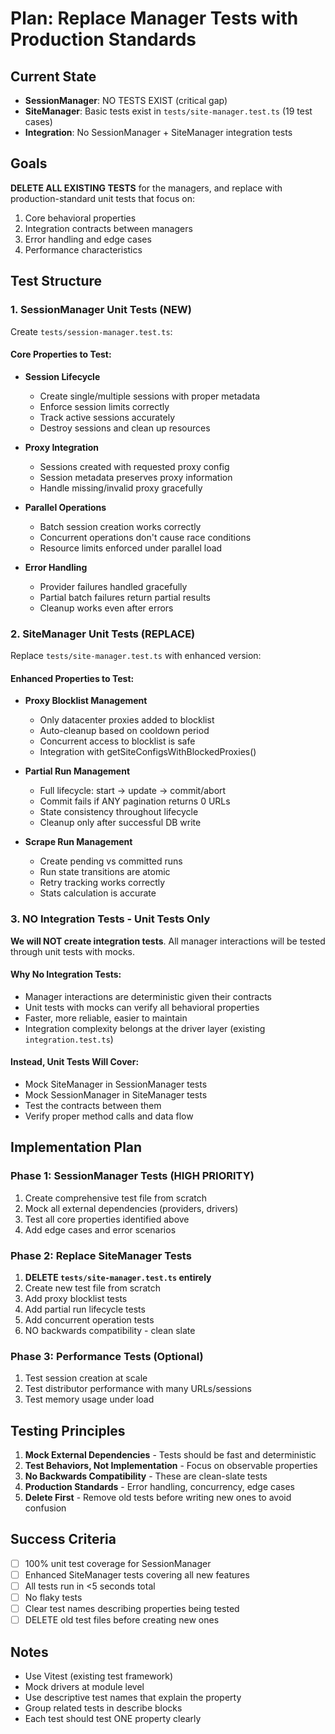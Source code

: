 # Plan: Replace Manager Tests with Production Standards

## Current State
- **SessionManager**: NO TESTS EXIST (critical gap)
- **SiteManager**: Basic tests exist in `tests/site-manager.test.ts` (19 test cases)
- **Integration**: No SessionManager + SiteManager integration tests

## Goals
**DELETE ALL EXISTING TESTS** for the managers, and replace with production-standard unit tests that focus on:
1. Core behavioral properties
2. Integration contracts between managers
3. Error handling and edge cases
4. Performance characteristics

## Test Structure

### 1. SessionManager Unit Tests (NEW)
Create `tests/session-manager.test.ts`:

#### Core Properties to Test:
- **Session Lifecycle**
  - Create single/multiple sessions with proper metadata
  - Enforce session limits correctly
  - Track active sessions accurately
  - Destroy sessions and clean up resources

- **Proxy Integration**
  - Sessions created with requested proxy config
  - Session metadata preserves proxy information
  - Handle missing/invalid proxy gracefully

- **Parallel Operations**
  - Batch session creation works correctly
  - Concurrent operations don't cause race conditions
  - Resource limits enforced under parallel load

- **Error Handling**
  - Provider failures handled gracefully
  - Partial batch failures return partial results
  - Cleanup works even after errors

### 2. SiteManager Unit Tests (REPLACE)
Replace `tests/site-manager.test.ts` with enhanced version:

#### Enhanced Properties to Test:
- **Proxy Blocklist Management**
  - Only datacenter proxies added to blocklist
  - Auto-cleanup based on cooldown period
  - Concurrent access to blocklist is safe
  - Integration with getSiteConfigsWithBlockedProxies()

- **Partial Run Management**
  - Full lifecycle: start → update → commit/abort
  - Commit fails if ANY pagination returns 0 URLs
  - State consistency throughout lifecycle
  - Cleanup only after successful DB write

- **Scrape Run Management**
  - Create pending vs committed runs
  - Run state transitions are atomic
  - Retry tracking works correctly
  - Stats calculation is accurate

### 3. NO Integration Tests - Unit Tests Only
**We will NOT create integration tests**. All manager interactions will be tested through unit tests with mocks.

#### Why No Integration Tests:
- Manager interactions are deterministic given their contracts
- Unit tests with mocks can verify all behavioral properties
- Faster, more reliable, easier to maintain
- Integration complexity belongs at the driver layer (existing `integration.test.ts`)

#### Instead, Unit Tests Will Cover:
- Mock SiteManager in SessionManager tests
- Mock SessionManager in SiteManager tests
- Test the contracts between them
- Verify proper method calls and data flow

## Implementation Plan

### Phase 1: SessionManager Tests (HIGH PRIORITY)
1. Create comprehensive test file from scratch
2. Mock all external dependencies (providers, drivers)
3. Test all core properties identified above
4. Add edge cases and error scenarios

### Phase 2: Replace SiteManager Tests
1. **DELETE `tests/site-manager.test.ts` entirely**
2. Create new test file from scratch
3. Add proxy blocklist tests
4. Add partial run lifecycle tests
5. Add concurrent operation tests
6. NO backwards compatibility - clean slate

### Phase 3: Performance Tests (Optional)
1. Test session creation at scale
2. Test distributor performance with many URLs/sessions
3. Test memory usage under load

## Testing Principles

1. **Mock External Dependencies** - Tests should be fast and deterministic
2. **Test Behaviors, Not Implementation** - Focus on observable properties
3. **No Backwards Compatibility** - These are clean-slate tests
4. **Production Standards** - Error handling, concurrency, edge cases
5. **Delete First** - Remove old tests before writing new ones to avoid confusion

## Success Criteria

- [ ] 100% unit test coverage for SessionManager
- [ ] Enhanced SiteManager tests covering all new features
- [ ] All tests run in <5 seconds total
- [ ] No flaky tests
- [ ] Clear test names describing properties being tested
- [ ] DELETE old test files before creating new ones

## Notes

- Use Vitest (existing test framework)
- Mock drivers at module level
- Use descriptive test names that explain the property
- Group related tests in describe blocks
- Each test should test ONE property clearly